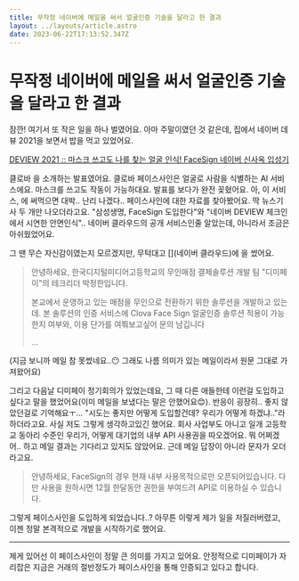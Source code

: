 ```yaml
---
title: 무작정 네이버에 메일을 써서 얼굴인증 기술을 달라고 한 결과
layout: ../layouts/article.astro
date: 2023-06-22T17:13:52.347Z
---
```


# 무작정 네이버에 메일을 써서 얼굴인증 기술을 달라고 한 결과

잠깐! 여기서 또 작은 일을 하나 벌였어요. 아마 주말이였던 것 같은데, 집에서 네이버 데뷰 2021을 보면서 밥을 먹고 있었어요.

[DEVIEW 2021 :: 마스크 쓰고도 나를 찾는 얼굴 인식! FaceSign 네이버 신사옥 입성기](https://deview.kr/2021/sessions/522)

클로바 [](페이스사인)을 소개하는 발표였어요. 클로바 페이스사인은 얼굴로 사람을 식별하는 AI 서비스에요. 마스크를 쓰고도 작동이 가능하대요. 발표를 보다가 완전 꽂혔어요. 아, 이 서비스, [](디미페이)에 써먹으면 대박.. 난리 나겠다.. 페이스사인에 대한 자료를 찾아봤어요. 딱 뉴스기사 두 개만 나오더라고요. "삼성생명, FaceSign 도입한다"와 "네이버 DEVIEW 체크인에서 시연한 안면인식".. 네이버 클라우드의 공개 서비스인줄 알았는데, 아니라서 조금은 아쉬웠었어요.

그 땐 무슨 자신감이였는지 모르겠지만, 무턱대고 [](네이버 클라우드)에 [](이메일)을 썼어요.

> 안녕하세요, 한국디지털미디어고등학교의 무인매점 결제솔루션 개발 팀 "디미페이"의 테크리더 박정한입니다.
>
> 본교에서 운영하고 있는 매점을 무인으로 전환하기 위한 솔루션을 개발하고 있는데. 본 솔루션의 인증 서비스에 Clova Face Sign 얼굴인증 솔루션 적용이 가능한지 여부와, 이용 단가를 여쭤보고싶어 문의 남깁니다
>
> …

(지금 보니까 메일 참 못썼네요..😶 그래도 나름 의미가 있는 메일이라서 원문 그대로 가져왔어요)

그리고 다음날 디미페이 정기회의가 있었는데요, 그 때 다른 애들한테 이런걸 도입하고싶다고 말을 했었어요(이미 메일을 보냈다는 말은 안했어요😊). 반응이 굉장히.. 좋지 않았던걸로 기억해요ㅜ… "시도는 좋지만 어떻게 도입할건데? 우리가 어떻게 하겠냐.."라 하더라고요. 사실 저도 그렇게 생각하고있긴 했어요. 회사 사업부도 아니고 일개 고등학교 동아리 수준인 우리가, 어떻게 대기업의 내부 API 사용권을 따오겠어요. 뭐 어쩌겠어.. 하고 메일 결과는 기다리고 있지도 않았어요. 근데 메일 답장이 아니라 문자가 오더라고요.

> 안녕하세요, FaceSign의 경우 현재 내부 사용목적으로만 오픈되어있습니다. 다만 사용을 원하시면 12월 한달동안 권한을 부여드려 API로 이용하실 수 있습니다.

그렇게 페이스사인을 도입하게 되었습니다..? 아무튼 이렇게 제가 일을 저질러버렸고, 이젠 정말 본격적으로 개발을 시작하기로 했어요.

---

제게 있어선 이 페이스사인이 정말 큰 의미를 가지고 있어요. 안정적으로 디미페이가 자리잡은 지금은 거래의 절반정도가 페이스사인을 통해 인증되고 있다고 합니다.
